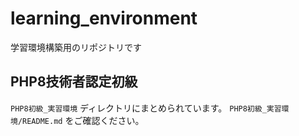 # learning_environment

学習環境構築用のリポジトリです

## PHP8技術者認定初級

`PHP8初級_実習環境` ディレクトリにまとめられています。
`PHP8初級_実習環境/README.md` をご確認ください。
